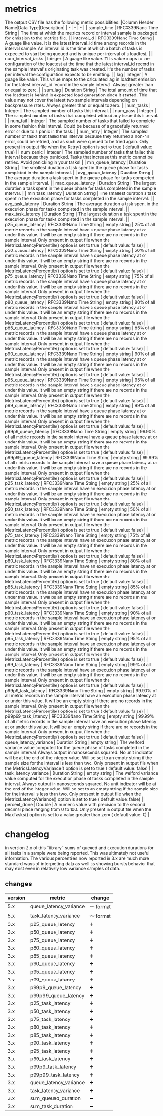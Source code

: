 # metrics

The output CSV file has the following metric possibilities:
|Column Header Name|Data Type|Description|
| - | - | - |
| sample_time | RFC3339Nano Time String | The time at which the metrics record or interval sample is packaged for emission to the metrics file. |
| interval_id | RFC3339Nano Time String | A guage like value. It is the latest interval_id time among records in the interval sample. An interval id is the time at which a batch of tasks is expected to start being queued and is unique per interval of a loadtest. |
| num_interval_tasks | Integer | A guage like value. This value maps to the configuration of the loadtest at the time that the latest interval_id record in the sample interval's originating task was created. It's the number of tasks per interval the configuration expects to be emitting. |
| lag | Integer | A guage like value. This value maps to the calculated lag in loadtest emission for the latest interval_id record in the sample interval. Always greater than or equal to zero. |
| sum_lag | Duration String | The total amount of time that the loadtest is behind in expected load generation since it started. This value may not cover the latest two sample intervals depending on backpressure rates. Always greater than or equal to zero. |
| num_tasks | Integer | The sampled number of tasks this interval. |
| num_pass | Integer | The sampled number of tasks that completed without any issue this interval. |
| num_fail | Integer | The sampled number of tasks that failed to complete in some fashion this interval. Could be because of a gracefully returned error or due to a panic in the task. |
| num_retry | Integer | The sampled number of tasks that failed this interval because they returned a non-nil error, could be retried, and as such were queued to be tried again. Only present in output file when the Retry() option is set to true ( default value: true) |
| num_panic | Integer | The sampled number of tasks that failed this interval because they panicked. Tasks that increase this metric cannot be retried. Avoid panicking in your tasks! |
| min_queue_latency | Duration String | The smallest duration a task spent in the queue phase for tasks completed in the sample interval. |
| avg_queue_latency | Duration String | The average duration a task spent in the queue phase for tasks completed in the sample interval. |
| max_queue_latency | Duration String | The largest duration a task spent in the queue phase for tasks completed in the sample interval. |
| min_task_latency | Duration String | The smallest duration a task spent in the execution phase for tasks completed in the sample interval. |
| avg_task_latency | Duration String | The average duration a task spent in the execution phase for tasks completed in the sample interval. |
| max_task_latency | Duration String | The largest duration a task spent in the execution phase for tasks completed in the sample interval. |
| p25_queue_latency | RFC3339Nano Time String \| empty string | 25% of all metric records in the sample interval have a queue phase latency at or under this value. It will be an empty string if there are no records in the sample interval. Only present in output file when the MetricsLatencyPercentile() option is set to true ( default value: false) |
| p50_queue_latency | RFC3339Nano Time String \| empty string | 50% of all metric records in the sample interval have a queue phase latency at or under this value. It will be an empty string if there are no records in the sample interval. Only present in output file when the MetricsLatencyPercentile() option is set to true ( default value: false) |
| p75_queue_latency | RFC3339Nano Time String \| empty string | 75% of all metric records in the sample interval have a queue phase latency at or under this value. It will be an empty string if there are no records in the sample interval. Only present in output file when the MetricsLatencyPercentile() option is set to true ( default value: false) |
| p80_queue_latency | RFC3339Nano Time String \| empty string | 80% of all metric records in the sample interval have a queue phase latency at or under this value. It will be an empty string if there are no records in the sample interval. Only present in output file when the MetricsLatencyPercentile() option is set to true ( default value: false) |
| p85_queue_latency | RFC3339Nano Time String \| empty string | 85% of all metric records in the sample interval have a queue phase latency at or under this value. It will be an empty string if there are no records in the sample interval. Only present in output file when the MetricsLatencyPercentile() option is set to true ( default value: false) |
| p90_queue_latency | RFC3339Nano Time String \| empty string | 90% of all metric records in the sample interval have a queue phase latency at or under this value. It will be an empty string if there are no records in the sample interval. Only present in output file when the MetricsLatencyPercentile() option is set to true ( default value: false) |
| p95_queue_latency | RFC3339Nano Time String \| empty string | 95% of all metric records in the sample interval have a queue phase latency at or under this value. It will be an empty string if there are no records in the sample interval. Only present in output file when the MetricsLatencyPercentile() option is set to true ( default value: false) |
| p99_queue_latency | RFC3339Nano Time String \| empty string | 99% of all metric records in the sample interval have a queue phase latency at or under this value. It will be an empty string if there are no records in the sample interval. Only present in output file when the MetricsLatencyPercentile() option is set to true ( default value: false) |
| p99p9_queue_latency | RFC3339Nano Time String \| empty string | 99.90% of all metric records in the sample interval have a queue phase latency at or under this value. It will be an empty string if there are no records in the sample interval. Only present in output file when the MetricsLatencyPercentile() option is set to true ( default value: false) |
| p99p99_queue_latency | RFC3339Nano Time String \| empty string | 99.99% of all metric records in the sample interval have a queue phase latency at or under this value. It will be an empty string if there are no records in the sample interval. Only present in output file when the MetricsLatencyPercentile() option is set to true ( default value: false) |
| p25_task_latency | RFC3339Nano Time String \| empty string | 25% of all metric records in the sample interval have an execution phase latency at or under this value. It will be an empty string if there are no records in the sample interval. Only present in output file when the MetricsLatencyPercentile() option is set to true ( default value: false) |
| p50_task_latency | RFC3339Nano Time String \| empty string | 50% of all metric records in the sample interval have an execution phase latency at or under this value. It will be an empty string if there are no records in the sample interval. Only present in output file when the MetricsLatencyPercentile() option is set to true ( default value: false) |
| p75_task_latency | RFC3339Nano Time String \| empty string | 75% of all metric records in the sample interval have an execution phase latency at or under this value. It will be an empty string if there are no records in the sample interval. Only present in output file when the MetricsLatencyPercentile() option is set to true ( default value: false) |
| p80_task_latency | RFC3339Nano Time String \| empty string | 80% of all metric records in the sample interval have an execution phase latency at or under this value. It will be an empty string if there are no records in the sample interval. Only present in output file when the MetricsLatencyPercentile() option is set to true ( default value: false) |
| p85_task_latency | RFC3339Nano Time String \| empty string | 85% of all metric records in the sample interval have an execution phase latency at or under this value. It will be an empty string if there are no records in the sample interval. Only present in output file when the MetricsLatencyPercentile() option is set to true ( default value: false) |
| p90_task_latency | RFC3339Nano Time String \| empty string | 90% of all metric records in the sample interval have an execution phase latency at or under this value. It will be an empty string if there are no records in the sample interval. Only present in output file when the MetricsLatencyPercentile() option is set to true ( default value: false) |
| p95_task_latency | RFC3339Nano Time String \| empty string | 95% of all metric records in the sample interval have an execution phase latency at or under this value. It will be an empty string if there are no records in the sample interval. Only present in output file when the MetricsLatencyPercentile() option is set to true ( default value: false) |
| p99_task_latency | RFC3339Nano Time String \| empty string | 99% of all metric records in the sample interval have an execution phase latency at or under this value. It will be an empty string if there are no records in the sample interval. Only present in output file when the MetricsLatencyPercentile() option is set to true ( default value: false) |
| p99p9_task_latency | RFC3339Nano Time String \| empty string | 99.90% of all metric records in the sample interval have an execution phase latency at or under this value. It will be an empty string if there are no records in the sample interval. Only present in output file when the MetricsLatencyPercentile() option is set to true ( default value: false) |
| p99p99_task_latency | RFC3339Nano Time String \| empty string | 99.99% of all metric records in the sample interval have an execution phase latency at or under this value. It will be an empty string if there are no records in the sample interval. Only present in output file when the MetricsLatencyPercentile() option is set to true ( default value: false) |
| queue_latency_variance | Duration String \| empty string | The welford variance value computed for the queue phase of tasks completed in the sample interval. Always output in nanoseconds squared. No unit indicator will be at the end of the integer value. Will be set to an empty string if the sample size for the interval is less than two. Only present in output file when the MetricsLatencyVariance() option is set to true ( default value: false) |
| task_latency_variance | Duration String \| empty string | The welford variance value computed for the execution phase of tasks completed in the sample interval. Always output in nanoseconds squared. No unit indicator will be at the end of the integer value. Will be set to an empty string if the sample size for the interval is less than two. Only present in output file when the MetricsLatencyVariance() option is set to true ( default value: false) |
| percent_done | Double | A numeric value with precision to the second decimal place ranging from 0 to 100. Only present in output file when the MaxTasks() option is set to a value greater than zero ( default value: 0) |

# changelog

In version 2.x of this "library" sums of queued and execution durations for all tasks in a sample were being reported. This was ultimately not useful information. The various percentiles now reported in 3.x are much more standard ways of interpreting data as well as showing bursty behavior that may exist even in relatively low variance samples of data.

## changes

| version | metric                 | change             |
| ------- | ---------------------- | ------------------ |
| 5.x     | queue_latency_variance | :wavy_dash: format |
| 5.x     | task_latency_variance  | :wavy_dash: format |
| 3.x     | p25_queue_latency      | :heavy_plus_sign:  |
| 3.x     | p50_queue_latency      | :heavy_plus_sign:  |
| 3.x     | p75_queue_latency      | :heavy_plus_sign:  |
| 3.x     | p80_queue_latency      | :heavy_plus_sign:  |
| 3.x     | p85_queue_latency      | :heavy_plus_sign:  |
| 3.x     | p90_queue_latency      | :heavy_plus_sign:  |
| 3.x     | p95_queue_latency      | :heavy_plus_sign:  |
| 3.x     | p99_queue_latency      | :heavy_plus_sign:  |
| 3.x     | p99p9_queue_latency    | :heavy_plus_sign:  |
| 3.x     | p99p99_queue_latency   | :heavy_plus_sign:  |
| 3.x     | p25_task_latency       | :heavy_plus_sign:  |
| 3.x     | p50_task_latency       | :heavy_plus_sign:  |
| 3.x     | p75_task_latency       | :heavy_plus_sign:  |
| 3.x     | p80_task_latency       | :heavy_plus_sign:  |
| 3.x     | p85_task_latency       | :heavy_plus_sign:  |
| 3.x     | p90_task_latency       | :heavy_plus_sign:  |
| 3.x     | p95_task_latency       | :heavy_plus_sign:  |
| 3.x     | p99_task_latency       | :heavy_plus_sign:  |
| 3.x     | p99p9_task_latency     | :heavy_plus_sign:  |
| 3.x     | p99p99_task_latency    | :heavy_plus_sign:  |
| 3.x     | queue_latency_variance | :heavy_plus_sign:  |
| 3.x     | task_latency_variance  | :heavy_plus_sign:  |
| 3.x     | sum_queued_duration    | :heavy_minus_sign: |
| 3.x     | sum_task_duration      | :heavy_minus_sign: |
